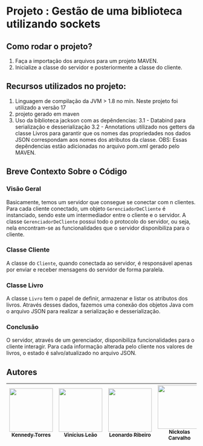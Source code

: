 # Projeto : Gestão de uma biblioteca utilizando sockets

## Como rodar o projeto?
1. Faça a importação dos arquivos para um projeto MAVEN.
2. Inicialize a classe do servidor e posteriormente a classe do cliente.

## Recursos utilizados no projeto:
1. Linguagem de compilação da JVM > 1.8 no mín. Neste projeto foi utilizado a versão 17
2. projeto gerado em maven
3. Uso da biblioteca jackson com as depêndencias:
   3.1 - Databind para serialização e desserialização
   3.2 - Annotations utilizado nos getters da classe Livros para garantir que os nomes das propriedades nos dados JSON correspondam aos nomes dos atributos da classe.
   OBS: Essas depêndencias estão adicionadas no arquivo pom.xml gerado pelo MAVEN.

## Breve Contexto Sobre o Código

### Visão Geral

Basicamente, temos um servidor que consegue se conectar com n clientes. Para cada cliente conectado, um objeto `GerenciadorDeCliente` é instanciado, sendo este um intermediador entre o cliente e o servidor. A classe `GerenciadorDeCliente` possui todo o protocolo do servidor, ou seja, nela encontram-se as funcionalidades que o servidor disponibiliza para o cliente.

### Classe Cliente

A classe do `Cliente`, quando conectada ao servidor, é responsável apenas por enviar e receber mensagens do servidor de forma paralela.

### Classe Livro

A classe `Livro` tem o papel de definir, armazenar e listar os atributos dos livros. Através desses dados, fazemos uma conexão dos objetos Java com o arquivo JSON para realizar a serialização e desserialização.

### Conclusão

O servidor, através de um gerenciador, disponibiliza funcionalidades para o cliente interagir. Para cada informação alterada pelo cliente nos valores de livros, o estado é salvo/atualizado no arquivo JSON.



## Autores

| [<img src="https://avatars.githubusercontent.com/u/128331199?v=4" width=115><br><sub>Kennedy Torres</sub>](https://github.com/Kennedy-Torres) |[<img src="https://avatars.githubusercontent.com/u/111468790?v=4" width=115><br><sub>Vinícius Leão</sub>](https://github.com/Viniciusleao99) |[<img src="https://avatars.githubusercontent.com/u/111469440?v=4" width=115><br><sub>Leonardo Ribeiro</sub>](https://github.com/Leoribeiro61) |[<img src="https://avatars.githubusercontent.com/u/158603640?v=4" width=115><br><sub>Nickolas Carvalho</sub>](https://github.com/Nickolaaas) |[<img src="https://avatars.githubusercontent.com/u/98848966?v=4" width=115><br><sub>Bruno Alves</sub>](https://github.com/motherlode777) |
| :---: | :---: | :---: | :---: | :---: |
